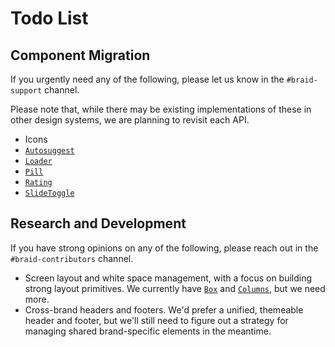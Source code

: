 # Todo List

## Component Migration

If you urgently need any of the following, please let us know in the `#braid-support` channel.

Please note that, while there may be existing implementations of these in other design systems, we are planning to revisit each API.

- Icons
- [`Autosuggest`](https://seek-oss.github.io/seek-style-guide/autosuggest)
- [`Loader`](https://seek-oss.github.io/seek-style-guide/loader)
- [`Pill`](https://seek-oss.github.io/seek-style-guide/pill)
- [`Rating`](https://seek-oss.github.io/seek-style-guide/rating)
- [`SlideToggle`](https://seek-oss.github.io/seek-style-guide/slidetoggle)

## Research and Development

If you have strong opinions on any of the following, please reach out in the `#braid-contributors` channel.

- Screen layout and white space management, with a focus on building strong layout primitives. We currently have [`Box`](https://seek-oss.github.io/braid-design-system/components/Box) and [`Columns`](https://seek-oss.github.io/braid-design-system/components/Columns), but we need more.
- Cross-brand headers and footers. We'd prefer a unified, themeable header and footer, but we'll still need to figure out a strategy for managing shared brand-specific elements in the meantime.
